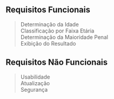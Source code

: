 <h2>Requisitos Funcionais</h2>

>Determinação da Idade<br>
>Classificação por Faixa Etária<br>
>Determinação da Maioridade Penal<br>
>Exibição do Resultado<br>

<h2>Requisitos Não Funcionais</h2>

>Usabilidade<br>
>Atualização<br>
>Segurança<br>
